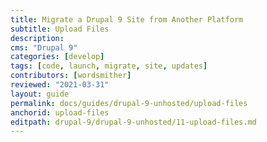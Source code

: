 ```yaml
---
title: Migrate a Drupal 9 Site from Another Platform
subtitle: Upload Files
description: 
cms: "Drupal 9"
categories: [develop]
tags: [code, launch, migrate, site, updates]
contributors: [wordsmither]
reviewed: "2021-03-31"
layout: guide
permalink: docs/guides/drupal-9-unhosted/upload-files
anchorid: upload-files
editpath: drupal-9/drupal-9-unhosted/11-upload-files.md
---
```


<Partial file="drupal-9/migrate-add-files-part1.md" />
<Partial file="drupal-9/migrate-add-files-part2-nested.md" />
<Partial file="drupal-9/migrate-add-files-part3.md" />